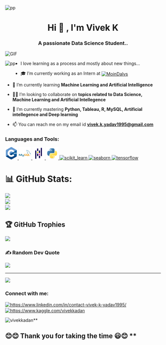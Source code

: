 <img align="center" src="https://em-content.zobj.net/source/microsoft-teams/363/waving-hand_1f44b.png" alt="pp" width="50" height="50" /> </a>

<h1 align="center">Hi 👋 , I'm Vivek K</h1>
<h3 align="center">A passionate Data Science Student..</h3>
<img align="top" alt="GIF" height="250px" width="500px" src="https://media0.giphy.com/media/Y2siFL8PCUm5ucFBuS/giphy.gif?cid=ecf05e47uwx9fu2k2l1wdnk0zd92c5eetsj3jeikaslto3fe&ep=v1_gifs_search&rid=giphy.gif&ct=g" />

<img align="left" src="https://em-content.zobj.net/source/microsoft-teams/363/robot_1f916.png" alt="pp" width="50" height="50" /> </a>
- I love learning as a process and mostly about new things...

- 🎓 I’m currently working as an Intern at <a href="https://aivariant.com/" target="blank"><img align="center" src="https://www.aivariant.com/wp-content/uploads/2021/01/ai_logo5_2-1.png" alt="MoinDalvs" height="20" width="60" /></a>

- 🤖 I’m currently learning **Machine Learning and Artificial Intelligence**

- 🤝🏼 I’m looking to collaborate on **topics related to Data Science, Machine Learning and Artificial Intellegence**

- 🤖 I’m currently mastering **Python, Tableau, R, MySQL, Artificial intellegence and Deep learning**

- 📫 You can reach me on my email id **vivek.k.yadav1995@gmail.com**

<h3 align="left">Languages and Tools:</h3>
<p align="left"> <a href="https://www.w3schools.com/cpp/" target="_blank" rel="noreferrer"> <img src="https://raw.githubusercontent.com/devicons/devicon/master/icons/cplusplus/cplusplus-original.svg" alt="cplusplus" width="40" height="40"/> </a> <a href="https://www.mysql.com/" target="_blank" rel="noreferrer"> <img src="https://raw.githubusercontent.com/devicons/devicon/master/icons/mysql/mysql-original-wordmark.svg" alt="mysql" width="40" height="40"/> </a> <a href="https://pandas.pydata.org/" target="_blank" rel="noreferrer"> <img src="https://raw.githubusercontent.com/devicons/devicon/2ae2a900d2f041da66e950e4d48052658d850630/icons/pandas/pandas-original.svg" alt="pandas" width="40" height="40"/> </a> <a href="https://www.python.org" target="_blank" rel="noreferrer"> <img src="https://raw.githubusercontent.com/devicons/devicon/master/icons/python/python-original.svg" alt="python" width="40" height="40"/> </a> <a href="https://scikit-learn.org/" target="_blank" rel="noreferrer"> <img src="https://upload.wikimedia.org/wikipedia/commons/0/05/Scikit_learn_logo_small.svg" alt="scikit_learn" width="40" height="40"/> </a> <a href="https://seaborn.pydata.org/" target="_blank" rel="noreferrer"> <img src="https://seaborn.pydata.org/_images/logo-mark-lightbg.svg" alt="seaborn" width="40" height="40"/> </a> <a href="https://www.tensorflow.org" target="_blank" rel="noreferrer"> <img src="https://www.vectorlogo.zone/logos/tensorflow/tensorflow-icon.svg" alt="tensorflow" width="40" height="40"/> </a> </p>


# 📊 GitHub Stats:
![](https://github-readme-stats.vercel.app/api?username=vivekkadan&theme=react&hide_border=false&include_all_commits=false&count_private=false)<br/>
![](https://github-readme-streak-stats.herokuapp.com/?user=vivekkadan&theme=react&hide_border=false)<br/>
![](https://github-readme-stats.vercel.app/api/top-langs/?username=vivekkadan&theme=react&hide_border=false&include_all_commits=false&count_private=false&layout=compact)


## 🏆 GitHub Trophies
![](https://github-profile-trophy.vercel.app/?username=vivekkadan&theme=algolia&no-frame=true&no-bg=true&margin-w=4)


### ✍️ Random Dev Quote
![](https://quotes-github-readme.vercel.app/api?type=horizontal&theme=radical)

---
[![](https://visitcount.itsvg.in/api?id=vivekkadan&icon=6&color=0)](https://visitcount.itsvg.in)


<h3 align="left">Connect with me:</h3>
<p align="left">
<a href="https://www.linkedin.com/in/contact-vivek-k-yadav1995/" target="blank"><img align="center" src="https://raw.githubusercontent.com/rahuldkjain/github-profile-readme-generator/master/src/images/icons/Social/linked-in-alt.svg" alt="https://www.linkedin.com/in/contact-vivek-k-yadav1995/" height="30" width="40" /></a>
<a href="https://kaggle.com/https://www.kaggle.com/vivekkadan" target="blank"><img align="center" src="https://raw.githubusercontent.com/rahuldkjain/github-profile-readme-generator/master/src/images/icons/Social/kaggle.svg" alt="https://www.kaggle.com/vivekkadan" height="30" width="40" /></a>
</p>



<p><img align="left" src="https://github-readme-stats.vercel.app/api/top-langs?username=vivekkadan&show_icons=true&locale=en&layout=compact" alt="vivekkadan" /></p>




**<h2> 😊😊 Thank you for taking the time 😃😊 **


